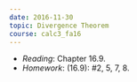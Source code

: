 ```yaml
---
date: 2016-11-30
topic: Divergence Theorem
course: calc3_fa16
---
```


- *Reading*: Chapter 16.9.
- *Homework*: (16.9): #2, 5, 7, 8.

